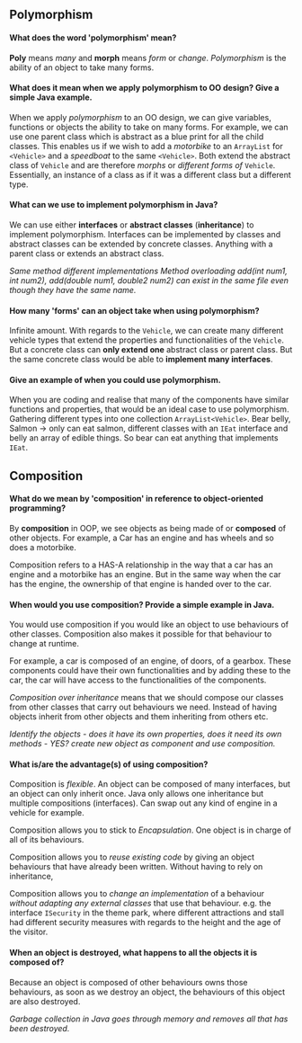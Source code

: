 ## Polymorphism

#### What does the word 'polymorphism' mean?
**Poly** means *many* and **morph** means *form* or *change*. *Polymorphism* is the ability of an object to take many forms.

#### What does it mean when we apply polymorphism to OO design? Give a simple Java example.

When we apply *polymorphism* to an OO design, we can give variables, functions or objects the ability to take on many forms. For example, we can use one parent class which is abstract as a blue print for all the child classes. This enables us if we wish to add a *motorbike* to an `ArrayList` for `<Vehicle>` and a *speedboat* to the same `<Vehicle>`. Both extend the abstract class of `Vehicle` and are therefore *morphs* or *different forms of* `Vehicle`. Essentially, an instance of a class as if it was a different class but a different type.

#### What can we use to implement polymorphism in Java?

We can use either **interfaces** or **abstract classes** (**inheritance**) to implement polymorphism. Interfaces can be implemented by classes and abstract classes can be extended by concrete classes. Anything with a parent class or extends an abstract class.

*Same method different implementations*
 *Method overloading add(int num1, int num2), add(double num1, double2 num2) can exist in the same file even though they have the same name.*

#### How many 'forms' can an object take when using polymorphism?

Infinite amount. With regards to the `Vehicle`, we can create many different vehicle types that extend the properties and functionalities of the `Vehicle`. But a concrete class can **only extend one** abstract class or parent class. But the same concrete class would be able to **implement many interfaces**.

#### Give an example of when you could use polymorphism.
When you are coding and realise that many of the components have similar functions and properties, that would be an ideal case to use polymorphism. Gathering different types into one collection `ArrayList<Vehicle>`. Bear belly, Salmon -> only can eat salmon, different classes with an `IEat` interface and belly an array of edible things. So bear can eat anything that implements `IEat`.

## Composition

#### What do we mean by 'composition' in reference to object-oriented programming?

By **composition** in OOP, we see objects as being made of or **composed** of other objects. For example, a Car has an engine and has wheels and so does a motorbike.

Composition refers to a HAS-A relationship in the way that a car has an engine and a motorbike has an engine. But in the same way when the car has the engine, the ownership of that engine is handed over to the car.

#### When would you use composition? Provide a simple example in Java.

You would use composition if you would like an object to use behaviours of other classes. Composition also makes it possible for that behaviour to change at runtime.

For example, a car is composed of an engine, of doors, of a gearbox. These components could have their own functionalities and by adding these to the car, the car will have access to the functionalities of the components.

*Composition over inheritance* means that we should compose our classes from other classes that carry out behaviours we need. Instead of having objects inherit from other objects and them inheriting from others etc.

*Identify the objects - does it have its own properties, does it need its own methods - YES? create new object as component and use composition.*


#### What is/are the advantage(s) of using composition?

Composition is *flexible*. An object can be composed of many interfaces, but an object can only inherit once. Java only allows one inheritance but multiple compositions (interfaces). Can swap out any kind of engine in a vehicle for example.

Composition allows you to stick to *Encapsulation*. One object is in charge of all of its behaviours.

Composition allows you to *reuse existing code* by giving an object behaviours that have already been written. Without having to rely on inheritance,

Composition allows you to *change an implementation* of a behaviour *without adapting any external classes* that use that behaviour. e.g. the interface `ISecurity` in the theme park, where different attractions and stall had different security measures with regards to the height and the age of the visitor.

#### When an object is destroyed, what happens to all the objects it is composed of?

Because an object is composed of other behaviours owns those behaviours, as soon as we destroy an object, the behaviours of this object are also destroyed.


*Garbage collection in Java goes through memory and removes all that has been destroyed.*
